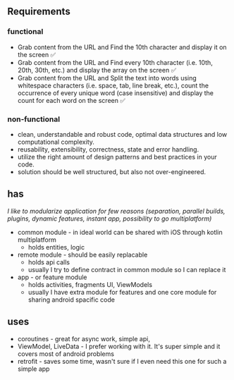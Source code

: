 ## Requirements
### functional
- Grab content from the URL and Find the 10th character and display it on the screen ✅
- Grab content from the URL and Find every 10th character (i.e. 10th, 20th, 30th, etc.) and display the array on the screen ✅
- Grab content from the URL and Split the text into words using whitespace characters (i.e. space, tab, line break, etc.), count the occurrence of every unique word (case insensitive) and display the count for each word on the screen ✅

### non-functional
- clean, understandable and robust code, optimal data structures and low computational complexity.
- reusability, extensibility, correctness, state and error handling.
- utilize the right amount of design patterns and best practices in your code.
- solution should be well structured, but also not over-engineered.

## has
_I like to modularize application for few reasons (separation, parallel builds, plugins, dynamic features, instant app, possibility to go multiplatform)_
- common module - in ideal world can be shared with iOS through kotlin multiplatform
   - holds entities, logic
- remote module - should be easily replacable
    - holds api calls
    - usually I try to define contract in common module so I can replace it
- app - or feature module
    - holds activities, fragments UI, ViewModels
    - usually I have extra module for features and one core module for sharing android spacific code

## uses
- coroutines - great for async work, simple api,
- ViewModel, LiveData -  I prefer working with it. It's super simple and it covers most of android problems
- retrofit - saves some time, wasn't sure if I even need this one for such a simple app
